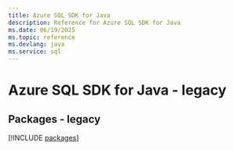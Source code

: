 ```yaml
---
title: Azure SQL SDK for Java
description: Reference for Azure SQL SDK for Java
ms.date: 06/19/2025
ms.topic: reference
ms.devlang: java
ms.service: sql
---
```

# Azure SQL SDK for Java - legacy
## Packages - legacy
[!INCLUDE [packages](sql-index.md)]